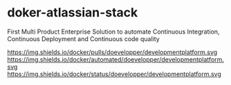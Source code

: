 # doker-atlassian-stack
First Multi Product Enterprise Solution to automate Continuous Integration, Continuous Deployment and Continuous code quality

https://img.shields.io/docker/pulls/doevelopper/developmentplatform.svg
https://img.shields.io/docker/automated/doevelopper/developmentplatform.svg
https://img.shields.io/docker/status/doevelopper/developmentplatform.svg

